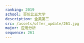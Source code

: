 ```yaml
---
ranking: 2019
school: 哥伦比亚大学
description: 全美第三
src: /assets/offer_update/261.jpg
major: 应用分析
sequence: 261
---
```

